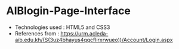 # AIBlogin-Page-Interface 
- Technologies used : HTML5 and CSS3
- References from : https://urm.acleda-aib.edu.kh/(S(3uz4bhayus4qqcflirxrwueo))/Account/Login.aspx
